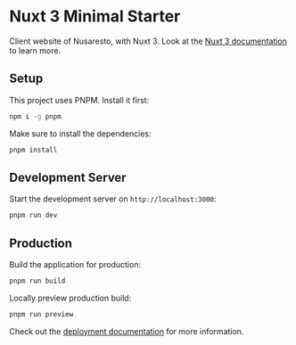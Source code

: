 # Nuxt 3 Minimal Starter

Client website of Nusaresto, with Nuxt 3.
Look at the [Nuxt 3 documentation](https://nuxt.com/docs/getting-started/introduction) to learn more.

## Setup

This project uses PNPM. Install it first:

```bash
npm i -g pnpm
```

Make sure to install the dependencies:

```bash
pnpm install
```

## Development Server

Start the development server on `http://localhost:3000`:

```bash
pnpm run dev
```

## Production

Build the application for production:

```bash
pnpm run build
```

Locally preview production build:

```bash
pnpm run preview
```

Check out the [deployment documentation](https://nuxt.com/docs/getting-started/deployment) for more information.
